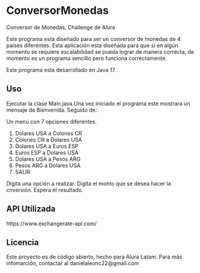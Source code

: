 # ConversorMonedas
Conversor de Monedas, Challenge de Alura

Este programa esta diseñado para ser un conversor de monedas de 4 países diferentes. Esta aplicación esta diseñada para que si en algún momento se requiere escalabilidad se pueda lograr de manera correcta, de momento es un programa sencillo pero funciona correctamente.

Este programa esta desarrollado en Java 17.

<h2> Uso </h2> 

Ejecutar la clase Main.java
Una vez iniciado el programa este mostrara un mensaje de Bienvenida.
Seguido de: 

Un menú con 7 opciones diferentes.
1. Dolares USA a Colones CR
2. Colones CR a Dolares USA
3. Dolares USA a Euros ESP
4. Euros ESP a Dolares USA
5. Dolares USA a Pesos ARG
6. Pesos ARG a Dolares USA
9. SALIR
    
Digita una opción a realizar.
Digita el monto que se desea hacer la cnversión.
Espera el resultado.

<h2> API Utilizada </h2>
https://www.exchangerate-api.com/

<h2> Licencia </h2>
Este proyecto es de código abierto, hecho para Alura Latam.
Para más infomarción, contactar al danielaleonc22@gmail.com



